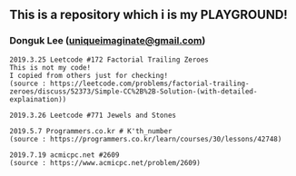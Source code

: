 ## This is a repository which i is my PLAYGROUND!
### Donguk Lee (uniqueimaginate@gmail.com)

```
2019.3.25 Leetcode #172 Factorial Trailing Zeroes
This is not my code!
I copied from others just for checking!
(source : https://leetcode.com/problems/factorial-trailing-zeroes/discuss/52373/Simple-CC%2B%2B-Solution-(with-detailed-explaination))

2019.3.26 Leetcode #771 Jewels and Stones

2019.5.7 Programmers.co.kr # K'th_number
(source : https://programmers.co.kr/learn/courses/30/lessons/42748)

2019.7.19 acmicpc.net #2609
(source : https://www.acmicpc.net/problem/2609)
```
